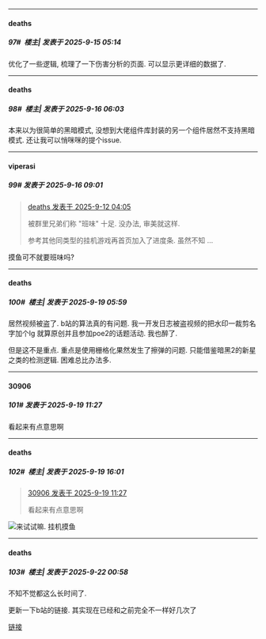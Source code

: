 ﻿
*****

####  deaths  
##### 97#         楼主| 发表于 2025-9-15 05:14

优化了一些逻辑, 梳理了一下伤害分析的页面. 可以显示更详细的数据了.


*****

####  deaths  
##### 98#         楼主| 发表于 2025-9-16 06:03

本来以为很简单的黑暗模式, 没想到大佬组件库封装的另一个组件居然不支持黑暗模式. 还让我可以悄咪咪的提个issue.


*****

####  viperasi  
##### 99#       发表于 2025-9-16 09:01

<blockquote><a href="httphttps://stage1st.com/2b/forum.php?mod=redirect&amp;goto=findpost&amp;pid=68410725&amp;ptid=2194055" target="_blank">deaths 发表于 2025-9-12 04:05</a>

被群里兄弟们称 "班味" 十足. 没办法, 审美就这样.

参考其他同类型的挂机游戏再首页加入了进度条. 虽然不知 ...</blockquote>
摸鱼可不就要班味吗? 


*****

####  deaths  
##### 100#         楼主| 发表于 2025-9-19 05:59

居然视频被盗了. b站的算法真的有问题. 我一开发日志被盗视频的把水印一裁剪名字加个lg 就算原创并且参加poe2的话题活动. 我也醉了.

但是这不是重点. 重点是使用栅格化果然发生了擦弹的问题. 只能借鉴暗黑2的新星之类的检测逻辑. 困难总比办法多.


*****

####  30906  
##### 101#       发表于 2025-9-19 11:27

看起来有点意思啊


*****

####  deaths  
##### 102#         楼主| 发表于 2025-9-19 16:01

<blockquote><a href="httphttps://stage1st.com/2b/forum.php?mod=redirect&amp;goto=findpost&amp;pid=68455176&amp;ptid=2194055" target="_blank">30906 发表于 2025-9-19 11:27</a>

看起来有点意思啊</blockquote>
<img src="https://static.stage1st.com/image/smiley/face2017/042.png">来试试嘛. 挂机摸鱼


*****

####  deaths  
##### 103#         楼主| 发表于 2025-9-22 00:58

不知不觉都这么长时间了.

更新一下b站的链接. 其实现在已经和之前完全不一样好几次了

[链接](https://www.bilibili.com/video/BV1RuWczBEoj/?share_source=copy_web&amp;vd_source=3670ba13af3254b0be0de2fbc6f1867a)

